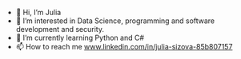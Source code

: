 - 👋 Hi, I’m Julia
- 👀 I’m interested in Data Science, programming and software development and security.
- 🌱 I’m currently learning Python and C#
- 📫 How to reach me www.linkedin.com/in/julia-sizova-85b807157

<!---
sizovaj95/sizovaj95 is a ✨ special ✨ repository because its `README.md` (this file) appears on your GitHub profile.
You can click the Preview link to take a look at your changes.
--->
